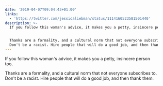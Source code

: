 ```yaml
---
date: '2019-04-07T09:04:43+01:00'
links:
  - 'https://twitter.com/jessicaliebman/status/1114160523581501440'
description: >-
  If you follow this woman's advice, it makes you a petty, insincere person too.


  Thanks are a formality, and a cultural norm that not everyone subscribes to.
  Don't be a racist. Hire people that will do a good job, and then thank them.
---
```

If you follow this woman's advice, it makes you a petty, insincere person too.

Thanks are a formality, and a cultural norm that not everyone subscribes to. Don't be a racist. Hire people that will do a good job, and then thank them. 
